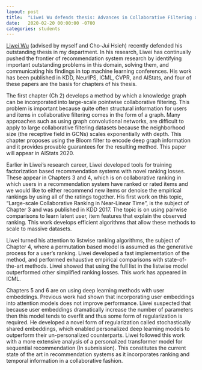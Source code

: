```yaml
---
layout: post
title:  "Liwei Wu defends thesis: Advances in Collaborative Filtering and Ranking"
date:   2020-02-20 00:00:00 -0700
categories: students
---
```


[Liwei Wu](http://anson.ucdavis.edu/~liweiwu/index.html) (advised by myself and Cho-Jui Hsieh) recently defended his outstanding thesis in my department.  In his research, Liwei has continually pushed the frontier of recommendation system research by identifying important outstanding problems in this domain, solving them, and communicating his findings in top machine learning conferences.  His work has been published in KDD, NeurIPS, ICML, CVPR, and AIStats, and four of these papers are the basis for chapters of his thesis.

The first chapter (Ch 2) develops a method by which a knowledge graph can be incorporated into large-scale pointwise collaborative filtering.  This problem is important because quite often structural information for users and items in collaborative filtering comes in the form of a graph.  Many approaches such as using graph convolutional networks, are difficult to apply to large collaborative filtering datasets because the neighborhood size (the receptive field in GCNs) scales exponentially with depth.  This chapter proposes using the Bloom filter to encode deep graph information and it provides provable guarantees for the resulting method.  This paper will appear in AIStats 2020.

Earlier in Liwei’s research career, Liwei developed tools for training factorization based recommendation systems with novel ranking losses.  These appear in Chapters 3 and 4, which is on collaborative ranking in which users in a recommendation system have ranked or rated items and we would like to either recommend new items or denoise the empirical rankings by using all of the ratings together.  His first work on this topic, “Large-scale Collaborative Ranking in Near-Linear Time”, is the subject of Chapter 3 and was published in KDD 2017.  The topic is on using pairwise comparisons to learn latent user, item features that explain the observed ranking.  This work develops efficient algorithms that allow these methods to scale to massive datasets.

Liwei turned his attention to listwise ranking algorithms, the subject of Chapter 4, where a permutation based model is assumed as the generative process for a user’s ranking.  Liwei developed a fast implementation of the method, and performed exhaustive empirical comparisons with state-of-the-art methods.  Liwei showed that using the full list in the listwise model outperformed other simplified ranking losses.  This work has appeared in ICML.

Chapters 5 and 6 are on using deep learning methods with user embeddings.  Previous work had shown that incorporating user embeddings into attention models does not improve performance.  Liwei suspected that because user embeddings dramatically increase the number of parameters then this model tends to overfit and thus some form of regularization is required.  He developed a novel form of regularization called stochastically shared embeddings, which enabled personalized deep learning models to outperform their un-personalized counterparts.  Liwei followed this work with a more extensive analysis of a personalized transformer model for sequential recommendation (In submission).  This constitutes the current state of the art in recommendation systems as it incorporates ranking and temporal information in a collaborative fashion.
